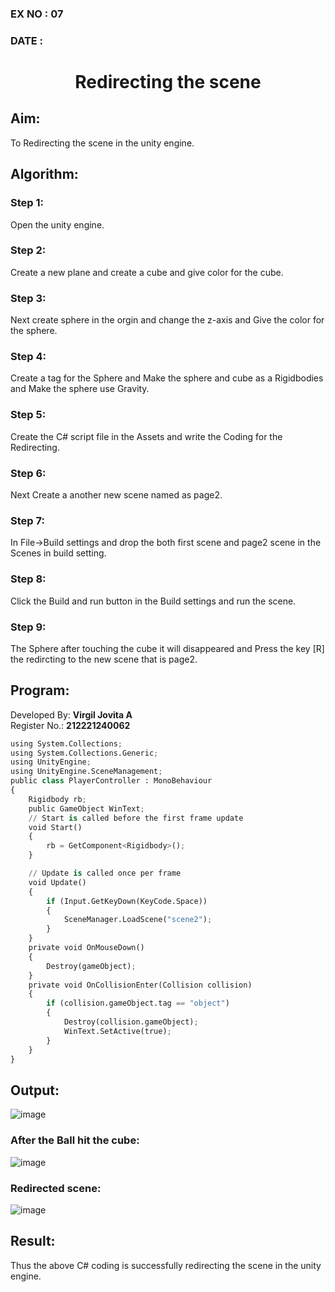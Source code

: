 ### EX NO : 07
### DATE  :
# <p align="center">Redirecting the scene<p/>
## Aim:
To Redirecting the scene in the unity engine.


## Algorithm:
### Step 1:

Open the unity engine.

### Step 2:

Create a new plane and create a cube and give color for the cube.

### Step 3:

Next create sphere in the orgin and change the z-axis and Give the color for the sphere.

### Step 4:

Create a tag for the Sphere and Make the sphere and cube as a Rigidbodies and Make the sphere use Gravity.

### Step 5:

Create the C# script file in the Assets and write the Coding for the Redirecting.

### Step 6:

Next Create a another new scene named as page2.

### Step 7:

In File->Build settings and drop the both first scene and page2 scene in the Scenes in build setting.

### Step 8:

Click the Build and run button in the Build settings and run the scene.

### Step 9:

The Sphere after touching the cube it will disappeared and Press the key [R] the redircting to the new scene that is page2.



## Program:
Developed By: **Virgil Jovita A**
</br>
Register No.: **212221240062**
```python
using System.Collections;
using System.Collections.Generic;
using UnityEngine;
using UnityEngine.SceneManagement;
public class PlayerController : MonoBehaviour
{
    Rigidbody rb;
    public GameObject WinText;
    // Start is called before the first frame update
    void Start()
    {
        rb = GetComponent<Rigidbody>();
    }

    // Update is called once per frame
    void Update()
    {
        if (Input.GetKeyDown(KeyCode.Space))
        {
            SceneManager.LoadScene("scene2");
        }
    }
    private void OnMouseDown()
    {
        Destroy(gameObject);
    }
    private void OnCollisionEnter(Collision collision)
    {
        if (collision.gameObject.tag == "object")
        {
            Destroy(collision.gameObject);
            WinText.SetActive(true);
        }
    }
}
```

## Output:
![image](https://github.com/Jovita08/Redirecting-the-scene/assets/94174503/6e86976c-1cd6-4051-a394-86185541e6eb)
### After the Ball hit the cube:
![image](https://github.com/Jovita08/Redirecting-the-scene/assets/94174503/e9a42f85-4e4f-4176-8dde-6105793390de)

### Redirected scene:
![image](https://github.com/Jovita08/Redirecting-the-scene/assets/94174503/b49516f9-b669-435c-8fdb-b8321a43c67e)


## Result:
Thus the above C# coding is successfully redirecting the scene in the unity engine.
